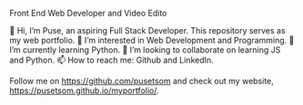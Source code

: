 Front End Web Developer and Video Edito

👋 Hi, I’m Puse, an aspiring Full Stack Developer. This repository serves as my web portfolio.
👀 I’m interested in Web Development and Programming.
🌱 I’m currently learning Python.
💞️ I’m looking to collaborate on learning JS and Python.
📫 How to reach me: Github and LinkedIn.
  
Follow me on https://github.com/pusetsom and check out my website, https://pusetsom.github.io/myportfolio/.
